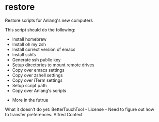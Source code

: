 # restore
Restore scripts for Anlang's new computers

This script should do the following:

- Install homebrew
- Install oh my zsh
- Install correct version of emacs
- Install sshfs
- Generate ssh public key
- Setup directories to mount remote drives
- Copy over emacs settings
- Copy over zshell settings
- Copy over iTerm settings
- Setup script path
- Copy over Anlang's scripts
+ More in the futrue

What it doesn't do yet:
BetterTouchTool
    - License
    - Need to figure out how to transfer preferences.
Alfred
Context